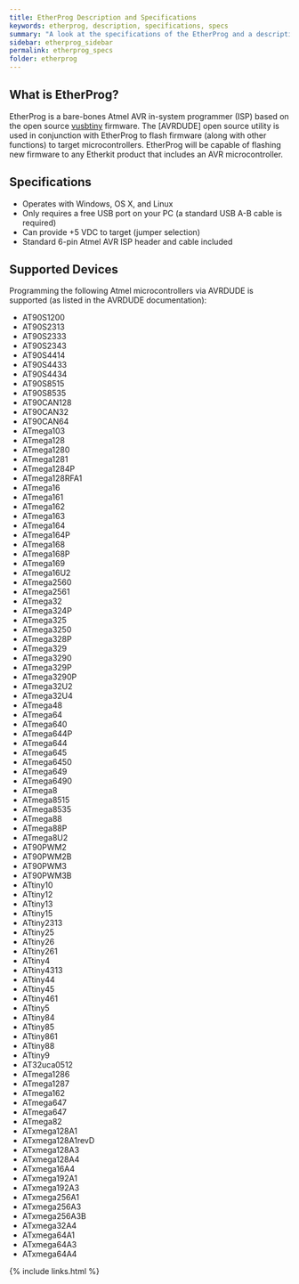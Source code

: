 ```yaml
---
title: EtherProg Description and Specifications
keywords: etherprog, description, specifications, specs
summary: "A look at the specifications of the EtherProg and a description of what exactly it does."
sidebar: etherprog_sidebar
permalink: etherprog_specs
folder: etherprog
---
```


## What is EtherProg?

EtherProg is a bare-bones Atmel AVR in-system programmer (ISP) based on the open source [vusbtiny](http://www.simpleavr.com/avr/vusbtiny) firmware. The [AVRDUDE] open source utility is used in conjunction with EtherProg to flash firmware (along with other functions) to target microcontrollers. EtherProg will be capable of flashing new firmware to any Etherkit product that includes an AVR microcontroller.

## Specifications

* Operates with Windows, OS X, and Linux
* Only requires a free USB port on your PC (a standard USB A-B cable is required)
* Can provide +5 VDC to target (jumper selection)
* Standard 6-pin Atmel AVR ISP header and cable included

## Supported Devices

Programming the following Atmel microcontrollers via AVRDUDE is supported (as listed in the AVRDUDE documentation):

* AT90S1200
* AT90S2313
* AT90S2333
* AT90S2343
* AT90S4414
* AT90S4433
* AT90S4434
* AT90S8515
* AT90S8535
* AT90CAN128
* AT90CAN32
* AT90CAN64
* ATmega103
* ATmega128
* ATmega1280
* ATmega1281
* ATmega1284P
* ATmega128RFA1
* ATmega16
* ATmega161
* ATmega162
* ATmega163
* ATmega164
* ATmega164P
* ATmega168
* ATmega168P
* ATmega169
* ATmega16U2
* ATmega2560
* ATmega2561
* ATmega32
* ATmega324P
* ATmega325
* ATmega3250
* ATmega328P
* ATmega329
* ATmega3290
* ATmega329P
* ATmega3290P
* ATmega32U2
* ATmega32U4
* ATmega48
* ATmega64
* ATmega640
* ATmega644P
* ATmega644
* ATmega645
* ATmega6450
* ATmega649
* ATmega6490
* ATmega8
* ATmega8515
* ATmega8535
* ATmega88
* ATmega88P
* ATmega8U2
* AT90PWM2
* AT90PWM2B
* AT90PWM3
* AT90PWM3B
* ATtiny10
* ATtiny12
* ATtiny13
* ATtiny15
* ATtiny2313
* ATtiny25
* ATtiny26
* ATtiny261
* ATtiny4
* ATtiny4313
* ATtiny44
* ATtiny45
* ATtiny461
* ATtiny5
* ATtiny84
* ATtiny85
* ATtiny861
* ATtiny88
* ATtiny9
* AT32uca0512
* ATmega1286
* ATmega1287
* ATmega162
* ATmega647
* ATmega647
* ATmega82
* ATxmega128A1
* ATxmega128A1revD
* ATxmega128A3
* ATxmega128A4
* ATxmega16A4
* ATxmega192A1
* ATxmega192A3
* ATxmega256A1
* ATxmega256A3
* ATxmega256A3B
* ATxmega32A4
* ATxmega64A1
* ATxmega64A3
* ATxmega64A4

{% include links.html %}
